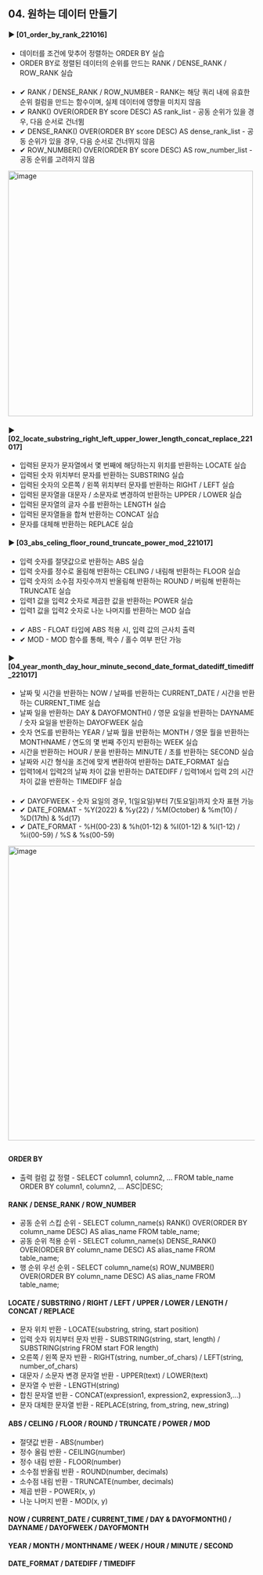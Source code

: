 ####  
## 04. 원하는 데이터 만들기  
#### ► [01_order_by_rank_221016]  
- 데이터를 조건에 맞추어 정렬하는 ORDER BY 실습  
- ORDER BY로 정렬된 데이터의 순위를 만드는 RANK / DENSE_RANK / ROW_RANK 실습  
####  
- ✔︎ RANK / DENSE_RANK / ROW_NUMBER - RANK는 해당 쿼리 내에 유효한 순위 컬럼을 만드는 함수이며, 실제 데이터에 영향을 미치지 않음  
- ✔︎ RANK() OVER(ORDER BY score DESC) AS rank_list - 공동 순위가 있을 경우, 다음 순서로 건너뜀  
- ✔︎ DENSE_RANK() OVER(ORDER BY score DESC) AS dense_rank_list - 공동 순위가 있을 경우, 다음 순서로 건너뛰지 않음  
- ✔︎ ROW_NUMBER() OVER(ORDER BY score DESC) AS row_number_list - 공동 순위를 고려하지 않음  
<img width="500" alt="image" src="https://user-images.githubusercontent.com/109773795/195994270-ce4c68be-1483-4939-8cc6-328cc050d27d.png">

####  
#### ► [02_locate_substring_right_left_upper_lower_length_concat_replace_221017]  
- 입력된 문자가 문자열에서 몇 번째에 해당하는지 위치를 반환하는 LOCATE 실습  
- 입력된 숫자 위치부터 문자를 반환하는 SUBSTRING 실습  
- 입력된 숫자의 오른쪽 / 왼쪽 위치부터 문자를 반환하는 RIGHT / LEFT 실습  
- 입력된 문자열을 대문자 / 소문자로 변경하여 반환하는 UPPER / LOWER 실습  
- 입력된 문자열의 글자 수를 반환하는 LENGTH 실습  
- 입력된 문자열들을 합쳐 반환하는 CONCAT 실습  
- 문자를 대체해 반환하는 REPLACE 실습  
####  
#### ► [03_abs_celing_floor_round_truncate_power_mod_221017]  
- 입력 숫자를 절댓값으로 반환하는 ABS 실습
- 입력 숫자를 정수로 올림해 반환하는 CELING / 내림해 반환하는 FLOOR 실습
- 입력 숫자의 소수점 자릿수까지 반올림해 반환하는 ROUND / 버림해 반환하는 TRUNCATE 실습
- 입력1 값을 입력2 숫자로 제곱한 값을 반환하는 POWER 실습
- 입력1 값을 입력2 숫자로 나눈 나머지를 반환하는 MOD 실습
####  
- ✔︎ ABS - FLOAT 타입에 ABS 적용 시, 입력 값의 근사치 출력
- ✔︎ MOD - MOD 함수를 통해, 짝수 / 홀수 여부 판단 가능
####  
#### ► [04_year_month_day_hour_minute_second_date_format_datediff_timediff_221017]  
- 날짜 및 시간을 반환하는 NOW / 날짜를 반환하는 CURRENT_DATE / 시간을 반환하는 CURRENT_TIME 실습
- 날짜 일을 반환하는 DAY & DAYOFMONTH() / 영문 요일을 반환하는 DAYNAME / 숫자 요일을 반환하는 DAYOFWEEK 실습
- 숫자 연도를 반환하는 YEAR / 날짜 월을 반환하는 MONTH / 영문 월을 반환하는 MONTHNAME / 연도의 몇 번째 주인지 반환하는 WEEK 실습
- 시간을 반환하는 HOUR / 분을 반환하는 MINUTE / 초를 반환하는 SECOND 실습
- 날짜와 시간 형식을 조건에 맞게 변환하여 반환하는 DATE_FORMAT 실습
- 입력1에서 입력2의 날짜 차이 값을 반환하는 DATEDIFF / 입력1에서 입력 2의 시간 차이 값을 반환하는 TIMEDIFF 실습
#### 
- ✔︎ DAYOFWEEK - 숫자 요일의 경우, 1(일요일)부터 7(토요일)까지 숫자 표현 가능 
- ✔︎ DATE_FORMAT - %Y(2022) & %y(22) / %M(October) & %m(10) / %D(17th) & %d(17)
- ✔︎ DATE_FORMAT - %H(00-23) & %h(01-12) & %I(01-12) & %l(1-12) / %i(00-59) / %S & %s(00-59)
<img width="600" alt="image" src="https://user-images.githubusercontent.com/109773795/196056465-a0b4b38f-3856-4870-8fe3-7dec49d296eb.png">

####  
##  
#### ORDER BY  
- 출력 컬럼 값 정렬 - SELECT column1, column2, ... FROM table_name ORDER BY column1, column2, ... ASC|DESC;  
#### RANK / DENSE_RANK / ROW_NUMBER
- 공동 순위 스킵 순위 - SELECT column_name(s) RANK() OVER(ORDER BY column_name DESC) AS alias_name FROM table_name;  
- 공동 순위 적용 순위 - SELECT column_name(s) DENSE_RANK() OVER(ORDER BY column_name DESC) AS alias_name FROM table_name;  
- 행 순위 우선 순위 - SELECT column_name(s) ROW_NUMBER() OVER(ORDER BY column_name DESC) AS alias_name FROM table_name;  
####  
#### LOCATE / SUBSTRING / RIGHT / LEFT / UPPER / LOWER / LENGTH / CONCAT / REPLACE
- 문자 위치 반환 - LOCATE(substring, string, start position)
- 입력 숫자 위치부터 문자 반환 - SUBSTRING(string, start, length) / SUBSTRING(string FROM start FOR length)
- 오른쪽 / 왼쪽 문자 반환 - RIGHT(string, number_of_chars) / LEFT(string, number_of_chars)
- 대문자 / 소문자 변경 문자열 반환 - UPPER(text) / LOWER(text)
- 문자열 수 반환 - LENGTH(string)
- 합친 문자열 반환 - CONCAT(expression1, expression2, expression3,...)
- 문자 대체한 문자열 반환 - REPLACE(string, from_string, new_string)
#### ABS / CELING / FLOOR / ROUND / TRUNCATE / POWER / MOD
- 절댓값 반환 - ABS(number)
- 정수 올림 반환 - CEILING(number)
- 정수 내림 반환 - FLOOR(number)
- 소수점 반올림 반환 - ROUND(number, decimals)
- 소수점 내림 반환 - TRUNCATE(number, decimals)
- 제곱 반환 - POWER(x, y)
- 나눈 나머지 반환 - MOD(x, y)
#### NOW / CURRENT_DATE / CURRENT_TIME / DAY & DAYOFMONTH() / DAYNAME / DAYOFWEEK / DAYOFMONTH
#### YEAR / MONTH / MONTHNAME / WEEK / HOUR / MINUTE / SECOND
#### DATE_FORMAT / DATEDIFF / TIMEDIFF
